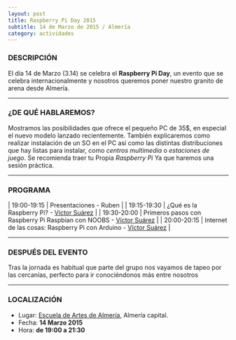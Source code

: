 ```yaml
---
layout: post
title: Raspberry Pi Day 2015
subtitle: 14 de Marzo de 2015 / Almería
category: actividades
---
```


### DESCRIPCIÓN

El día 14 de Marzo (3.14) se celebra el **Raspberry Pi Day**, un evento que se celebra internacionalmente y
nosotros queremos poner nuestro granito de arena desde Almería.

---

### ¿DE QUÉ HABLAREMOS?

Mostramos las posibilidades que ofrece el pequeño PC de 35$, en especial el nuevo modelo lanzado recientemente.
También explicaremos como realizar instalación de un SO en el PC así como las distintas distribuciones que hay
listas para instalar, como _centros multimedia_ o _estaciones de juego_. Se recomienda traer tu Propia _Raspberry Pi_ Ya que haremos una sesión práctica.

---

### PROGRAMA

| 19:00-19:15   | Presentaciones - Ruben  |
| 19:15-19:30   | ¿Qué es la Raspberry Pi? - [Víctor Suárez][2] |
| 19:30-20:00   | Primeros pasos con Raspberry Pi Raspbian con NOOBS - [Víctor Suárez][2] |
| 20:00-20:15   | Internet de las cosas: Raspberry Pi con Arduino -  [Víctor Suárez][2] |

---

### DESPUÉS DEL EVENTO

Tras la jornada es habitual que parte del grupo nos vayamos de tapeo por las cercanías, perfecto para ir conociéndonos más entre nosotros

---

### LOCALIZACIÓN

* Lugar: [Escuela de Artes de Almería][1], Almería capital.
* Fecha: **14 Marzo 2015**
* Hora: **de 19:00 a 21:30**

[1]: http://bit.ly/escuelaartesalmeria
[2]: http://twitter.com/zerasul
